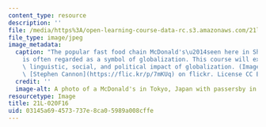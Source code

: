 ```yaml
---
content_type: resource
description: ''
file: /media/https%3A/open-learning-course-data-rc.s3.amazonaws.com/21l-020j-globalization-the-good-the-bad-and-the-in-between-fall-2016/03145a694573737e8ca05989a008cffe_21L-020F16.jpg
file_type: image/jpeg
image_metadata:
  caption: "The popular fast food chain McDonald's\u2014seen here in Shibuya, Tokyo\u2014\
    is often regarded as a symbol of globalization. This course will examine the cultural,\
    \ linguistic, social, and political impact of globalization. (Image courtesy of\
    \ [Stephen Cannon](https://flic.kr/p/7mKUq) on flickr. License CC BY-NC-SA.)"
  credit: ''
  image-alt: A photo of a McDonald's in Tokyo, Japan with passersby in the foreground.
resourcetype: Image
title: 21L-020F16
uid: 03145a69-4573-737e-8ca0-5989a008cffe
---
```

